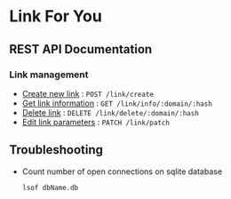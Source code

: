 # Link For You

## REST API Documentation

### Link management

- [Create new link](doc/link_post.md) : `POST /link/create`
- [Get link information](doc/link_get.md) : `GET /link/info/:domain/:hash`
- [Delete link](doc/link_delete.md) : `DELETE /link/delete/:domain/:hash`
- [Edit link parameters](doc/link_patch.md) : `PATCH /link/patch`
  
## Troubleshooting

- Count number of open connections on sqlite database

    ```bash
    lsof dbName.db
    ```
